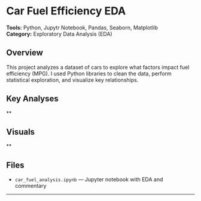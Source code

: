 # Car Fuel Efficiency EDA

**Tools:** Python, Jupytr Notebook, Pandas, Seaborn, Matplotlib  
**Category:** Exploratory Data Analysis (EDA)

## Overview

This project analyzes a dataset of cars to explore what factors impact fuel efficiency (MPG). I used Python libraries to clean the data, perform statistical exploration, and visualize key relationships.

## Key Analyses

\*\*

## Visuals

\*\*

## Files

- `car_fuel_analysis.ipynb` — Jupyter notebook with EDA and commentary

---
